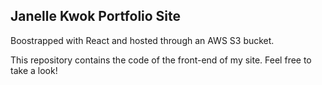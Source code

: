 ## Janelle Kwok Portfolio Site
Boostrapped with React and hosted through an AWS S3 bucket. 

This repository contains the code of the front-end of my site. Feel free to take a look!

